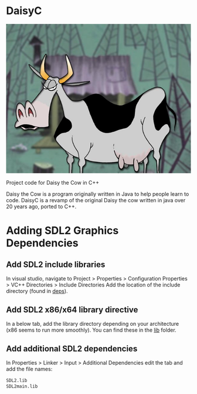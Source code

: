 # DaisyC

![Daisy the cow game](https://github.com/ch1ru/DaisyC/blob/master/Media/cow_eyes_open.png)

Project code for Daisy the Cow in C++

Daisy the Cow is a program originally written in Java to help people learn to code. DaisyC is a revamp of the original Daisy the cow written in java over 20 years ago, ported to C++.

# Adding SDL2 Graphics Dependencies

## Add SDL2 include libraries

In visual studio, navigate to Project > Properties > Configuration Properties > VC++ Directories > Include Directories
Add the location of the include directory (found in [deps](https://github.com/ch1ru/DaisyC/tree/master/deps)).

## Add SDL2 x86/x64 library directive

In a below tab, add the library directory depending on your architecture (x86 seems to run more smoothly). You can find these in the [lib](https://github.com/ch1ru/DaisyC/tree/master/deps/lib) folder.

## Add additional SDL2 dependencies

In Properties > Linker > Input > Additional Dependencies 
edit the tab and add the file names:
```
SDL2.lib
SDL2main.lib
```
